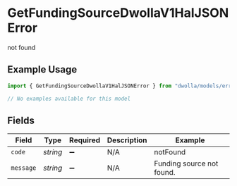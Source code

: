 # GetFundingSourceDwollaV1HalJSONError

not found

## Example Usage

```typescript
import { GetFundingSourceDwollaV1HalJSONError } from "dwolla/models/errors";

// No examples available for this model
```

## Fields

| Field                     | Type                      | Required                  | Description               | Example                   |
| ------------------------- | ------------------------- | ------------------------- | ------------------------- | ------------------------- |
| `code`                    | *string*                  | :heavy_minus_sign:        | N/A                       | notFound                  |
| `message`                 | *string*                  | :heavy_minus_sign:        | N/A                       | Funding source not found. |